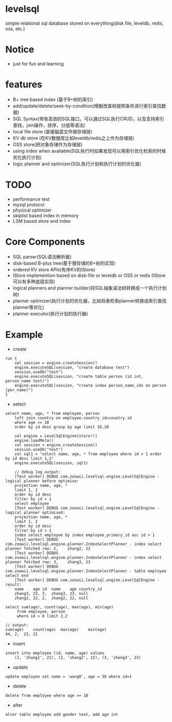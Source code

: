levelsql
========

simple relational sql database stored on everything(disk file, leveldb, redis, oss, etc.)


# Notice
* just for fun and learning

# features
* B+ tree based index (基于B+树的索引)
* add/update/delete/seek-by-condition(增删改查和按照条件进行索引查找数据)
* SQL Syntax(带有高效的SQL接口，可以通过SQL执行CRUD，以及支持索引查找，join操作，排序，分组等语法)
* local file store (直接磁盘文件做存储层)
* KV db store (在KV数据库比如leveldb/redis之上作为存储层)
* OSS store(把对象存储作为存储层)
* using index when available(SQL执行时如果发现可以用索引优化检索的时候优化执行计划)
* logic planner and optimizer(SQL执行计划和执行计划的优化器)

# TODO
* performance test
* mysql protocol
* physical optimizer
* skiplist based index in memory
* LSM based store and index

# Core Components
* SQL parser(SQL语法解析器)
* disk-based B-plus tree(基于慢存储的B+树的实现)
* ordered KV store APIs(有序KV的IStore)
* IStore implemention based on disk-file or leveldb or OSS or redis (IStore可以有多种底层实现)
* logical planners and planner builder(将SQL抽象语法树转换成一个执行计划树)
* planner optimizer(执行计划的优化器，比如将表检索planner转换成索引查找planner等优化)
* planner executor(执行计划的执行器)

# Example

* create
``` 
run {
    val session = engine.createSession()
    engine.executeSQL(session, "create database test")
    session.useDb("test")
    engine.executeSQL(session, "create table person (id int, person_name text)")
    engine.executeSQL(session, "create index person_name_idx on person (per_name)")
}
```

* select
```
select name, age, * from employee, person 
    left join country on employee.country_id=country.id 
    where age >= 18 
    order by id desc group by age limit 10,20
```

```
    val engine = LevelSqlEngine(store!!)
    engine.loadMeta()
    val session = engine.createSession()
    session.useDb("test")
    val sql1 = "select name, age, * from employee where id > 1 order by id desc limit 1,2"
    engine.executeSQL(session, sql1)

    // debug log output:
    [Test worker] DEBUG com.zoowii.levelsql.engine.LevelSqlEngine - logical planner before optimise:
    projection name, age, *
    limit 1, 2
    order by id desc
    filter by id > 1
    select employee
    [Test worker] DEBUG com.zoowii.levelsql.engine.LevelSqlEngine - logical planner optimised:
    projection name, age, *
    limit 1, 2
    order by id desc
    filter by id > 1
    index select employee by index employee_primary_id asc id > 1 
    [Test worker] DEBUG com.zoowii.levelsql.engine.planner.IndexSelectPlanner - index select planner fetched row: 2,	zhang2,	22
    [Test worker] DEBUG com.zoowii.levelsql.engine.planner.IndexSelectPlanner - index select planner fetched row: 3,	zhang3,	23
    [Test worker] DEBUG com.zoowii.levelsql.engine.planner.IndexSelectPlanner - table employee select end
    [Test worker] DEBUG com.zoowii.levelsql.engine.LevelSqlEngine - result:
    name	age	id	name	age	country_id
    zhang3,	23,	3,	zhang3,	23,	null
    zhang2,	22,	2,	zhang2,	22,	null
```

``` 
select sum(age), count(age), max(age), min(age)
     from employee, person
     where id > 0 limit 2,2

// output:
sum(age)	count(age)	max(age)	min(age)
44,	2,	23,	21
```

* insert
``` 
insert into employee (id, name, age) values 
    (1, 'zhang1', 21), (2, 'zhang2', 22), (3, 'zhang3', 23)
```

* update
```
update employee set name = 'wang8', age = 30 where id=1
```

* delete
```
delete from employee where age >= 18
```

* alter
```
alter table employee add gender text, add age int
```
